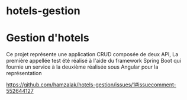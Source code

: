 # hotels-gestion

<h1> Gestion d'hotels </h1>
<p> Ce projet représente une application CRUD composée de deux API, La première appellée test été réalisé à l'aide du framework Spring 
Boot qui fournie un service à la deuxième réalisée sous Angular pour la représentation </p>

https://github.com/hamzalak/hotels-gestion/issues/1#issuecomment-552644127
